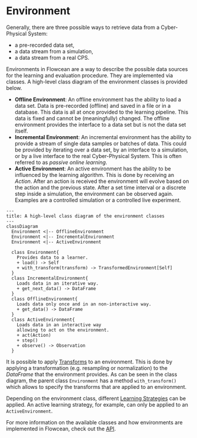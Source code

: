 # Environment

Generally, there are three possible ways to retrieve data from a Cyber-Physical System:

- a pre-recorded data set,
- a data stream from a simulation,
- a data stream from a real CPS.

Environments in Flowcean are a way to describe the possible data sources for the learning and evaluation procedure. They are implemented via classes. A high-level class diagram of the environment classes is provided below.

- **Offline Environment**: An offline environment has the ability to load a data set. Data is pre-recorded (offline) and saved in a file or in a database. This data is all at once provided to the learning pipeline. This data is fixed and cannot be (meaningfully) changed. The offline environment provides the interface to a data set but is not the data set itself.
- **Incremental Environment**: An incremental environment has the ability to provide a stream of single data samples or batches of data. This could be provided by iterating over a data set, by an interface to a simulation, or by a live interface to the real Cyber-Physical System. This is often referred to as *passive online learning*.
- **Active Environment**: An active environment has the ability to be influenced by the learning algorithm. This is done by receiving an *Action*. After an action is received the environment will evolve based on the action and the previous state. After a set time interval or a discrete step inside a simulation, the environment can be observed again. Examples are a controlled simulation or a controlled live experiment.  

``` mermaid
---
title: A high-level class diagram of the environment classes
--- 
classDiagram
  Environment <|-- OfflineEnvironment
  Environment <|-- IncrementalEnvironment
  Environment <|-- ActiveEnvironment
  
  class Environment{
    Provides data to a learner.
    + load() -> Self
    + with_transform(transform) -> TransformedEnvironment[Self]
  }
  class IncrementalEnvironment{
    Loads data in an iterative way. 
    + get_next_data() -> DataFrame
  }
  class OfflineEnvironment{
    Loads data only once and in an non-interactive way. 
    + get_data() -> DataFrame
  }
  class ActiveEnvironment{
    Loads data in an interactive way
    allowing to act on the environment. 
    + act(Action)
    + step()
    + observe() -> Observation
  }
```



It is possible to apply [Transforms](https://www3.tuhh.de/agenc/user_guide/transforms/) to an environment. This is done by applying a transformation (e.g. resampling or normalization) to the *DataFrame* that the environment provides. As can be seen in the class diagram, the parent class `Environment` has a method `with_transform()` which allows to specify the transforms that are applied to an environment.

Depending on the environment class, different [Learning Strategies](https://www3.tuhh.de/agenc/user_guide/learning_strategies/) can be applied. An active learning strategy, for example, can only be applied to an `ActiveEnvironment`. 

For more information on the available classes and how environments are implemented in Flowcean, check out the [API](https://www3.tuhh.de/agenc/reference/flowcean/).